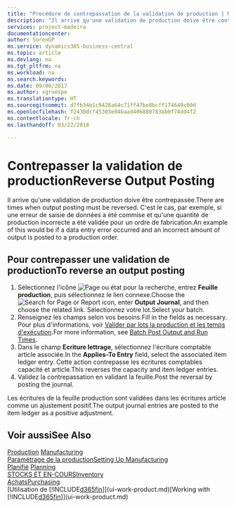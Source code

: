 ```yaml
---
title: "Procédure de contrepassation de la validation de production | Microsoft Docs"
description: "Il arrive qu'une validation de production doive être contrepassée. C'est le cas, par exemple, si une erreur de saisie de données a été commise et qu'une quantité de production incorrecte a été validée pour un ordre de fabrication."
services: project-madeira
documentationcenter: 
author: SorenGP
ms.service: dynamics365-business-central
ms.topic: article
ms.devlang: na
ms.tgt_pltfrm: na
ms.workload: na
ms.search.keywords: 
ms.date: 09/06/2017
ms.author: sgroespe
ms.translationtype: HT
ms.sourcegitcommit: d7fb34e1c9428a64c71ff47be8bcff174649c00d
ms.openlocfilehash: f2430dcf45303e04baad406880783ab0f74dd4f2
ms.contentlocale: fr-ch
ms.lasthandoff: 03/22/2018

---
```

# <a name="reverse-output-posting"></a><span data-ttu-id="f71ab-104">Contrepasser la validation de production</span><span class="sxs-lookup"><span data-stu-id="f71ab-104">Reverse Output Posting</span></span>
<span data-ttu-id="f71ab-105">Il arrive qu'une validation de production doive être contrepassée.</span><span class="sxs-lookup"><span data-stu-id="f71ab-105">There are times when output posting must be reversed.</span></span> <span data-ttu-id="f71ab-106">C'est le cas, par exemple, si une erreur de saisie de données a été commise et qu'une quantité de production incorrecte a été validée pour un ordre de fabrication.</span><span class="sxs-lookup"><span data-stu-id="f71ab-106">An example of this would be if a data entry error occurred and an incorrect amount of output is posted to a production order.</span></span>  

## <a name="to-reverse-an-output-posting"></a><span data-ttu-id="f71ab-107">Pour contrepasser une validation de production</span><span class="sxs-lookup"><span data-stu-id="f71ab-107">To reverse an output posting</span></span>  
1.  <span data-ttu-id="f71ab-108">Sélectionnez l'icône ![Page ou état pour la recherche](media/ui-search/search_small.png "Page ou état pour la recherche"), entrez **Feuille production**, puis sélectionnez le lien connexe.</span><span class="sxs-lookup"><span data-stu-id="f71ab-108">Choose the ![Search for Page or Report](media/ui-search/search_small.png "Search for Page or Report icon") icon, enter **Output Journal**, and then choose the related link.</span></span> <span data-ttu-id="f71ab-109">Sélectionnez votre lot.</span><span class="sxs-lookup"><span data-stu-id="f71ab-109">Select your batch.</span></span>  
2. <span data-ttu-id="f71ab-110">Renseignez les champs selon vos besoins.</span><span class="sxs-lookup"><span data-stu-id="f71ab-110">Fill in the fields as necessary.</span></span> <span data-ttu-id="f71ab-111">Pour plus d'informations, voir [Valider par lots la production et les temps d'exécution](production-how-to-post-output-quantity.md).</span><span class="sxs-lookup"><span data-stu-id="f71ab-111">For more information, see [Batch Post Output and Run Times](production-how-to-post-output-quantity.md).</span></span>
3.  <span data-ttu-id="f71ab-112">Dans le champ **Ecriture lettrage**, sélectionnez l'écriture comptable article associée.</span><span class="sxs-lookup"><span data-stu-id="f71ab-112">In the **Applies-To Entry** field, select the associated item ledger entry.</span></span> <span data-ttu-id="f71ab-113">Cette action contrepasse les écritures comptables capacité et article.</span><span class="sxs-lookup"><span data-stu-id="f71ab-113">This reverses the capacity and item ledger entries.</span></span>  
4. <span data-ttu-id="f71ab-114">Validez la contrepassation en validant la feuille.</span><span class="sxs-lookup"><span data-stu-id="f71ab-114">Post the reversal by posting the journal.</span></span>  

<span data-ttu-id="f71ab-115">Les écritures de la feuille production sont validées dans les écritures article comme un ajustement positif.</span><span class="sxs-lookup"><span data-stu-id="f71ab-115">The output journal entries are posted to the item ledger as a positive adjustment.</span></span>  

## <a name="see-also"></a><span data-ttu-id="f71ab-116">Voir aussi</span><span class="sxs-lookup"><span data-stu-id="f71ab-116">See Also</span></span>  
 <span data-ttu-id="f71ab-117">[Production](production-manage-manufacturing.md)  </span><span class="sxs-lookup"><span data-stu-id="f71ab-117">[Manufacturing](production-manage-manufacturing.md)  </span></span>  
 [<span data-ttu-id="f71ab-118">Paramétrage de la production</span><span class="sxs-lookup"><span data-stu-id="f71ab-118">Setting Up Manufacturing</span></span>](production-configure-production-processes.md)  
 <span data-ttu-id="f71ab-119">[Planifié](production-planning.md)    </span><span class="sxs-lookup"><span data-stu-id="f71ab-119">[Planning](production-planning.md)    </span></span>  
 [<span data-ttu-id="f71ab-120">STOCKS ET EN-COURS</span><span class="sxs-lookup"><span data-stu-id="f71ab-120">Inventory</span></span>](inventory-manage-inventory.md)  
 [<span data-ttu-id="f71ab-121">Achats</span><span class="sxs-lookup"><span data-stu-id="f71ab-121">Purchasing</span></span>](purchasing-manage-purchasing.md)  
 <span data-ttu-id="f71ab-122">[Utilisation de [!INCLUDE[d365fin](includes/d365fin_md.md)]](ui-work-product.md)</span><span class="sxs-lookup"><span data-stu-id="f71ab-122">[Working with [!INCLUDE[d365fin](includes/d365fin_md.md)]](ui-work-product.md)</span></span>  

